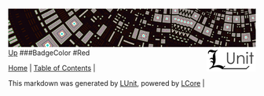 ![](../Content/LUnit-banner-small.png "")
[<img style="float: right;" src="../Content/LUnit-logo-small.png">](../../README.md)
[Up](BadgeColor.md)
###BadgeColor
#Red

[Home](../../README.md) | [Table of Contents](../../TableOfContents.md) | 


This markdown was generated by [LUnit](https://github.com/CodeSingularity/LUnit), powered by [LCore](https://github.com/CodeSingularity/LCore) | 

